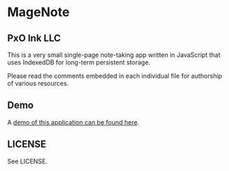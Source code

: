 # MageNote
## PxO Ink LLC

This is a very small single-page note-taking app written in JavaScript that uses IndexedDB for long-term persistent storage.

Please read the comments embedded in each individual file for authorship of various resources.

## Demo

A [demo of this application can be found here](https://www.pxoink.net/projects/magenote).

## LICENSE

See LICENSE.